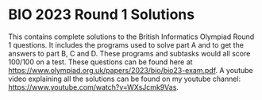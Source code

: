 # BIO 2023 Round 1 Solutions

This contains complete solutions to the British Informatics Olympiad Round 1 questions.
It includes the programs used to solve part A and to get the answers to part B, C and D.
These programs and subtasks would all score 100/100 on a test.
These questions can be found here at https://www.olympiad.org.uk/papers/2023/bio/bio23-exam.pdf.
A youtube video explaining all the solutions can be found on my youtube channel: https://www.youtube.com/watch?v=WXsJcmk9Vas.
